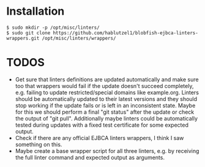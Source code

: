 # Installation #

```
$ sudo mkdir -p /opt/misc/linters/
$ sudo git clone https://github.com/hablutzel1/blobfish-ejbca-linters-wrappers.git /opt/misc/linters/wrappers/
```

# TODOS #
- Get sure that linters definitions are updated automatically and make sure too that wrappers would fail if the update doesn't succeed completely, e.g. failing to update restricted/special domains like example.org. Linters should be automatically updated to their latest versions and they should stop working if the update fails or is left in an inconsistent state. Maybe for this we should perform a final "git status" after the update or check the output of "git pull". Additionally maybe linters could be automatically tested during updates with a fixed test certificate for some expected output.
- Check if there are any official EJBCA linters wrappers, I think I saw something on this.
- Maybe create a base wrapper script for all three linters, e.g. by receiving the full linter command and expected output as arguments.
